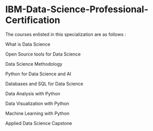 # IBM-Data-Science-Professional-Certification

The courses enlisted in this specialization are as follows :

 What is Data Science

 Open Source tools for Data Science

 Data Science Methodology

 Python for Data Science and AI

 Databases and SQL for Data Science

 Data Analysis with Python

 Data Visualization with Python

 Machine Learning with Python

 Applied Data Science Capstone
